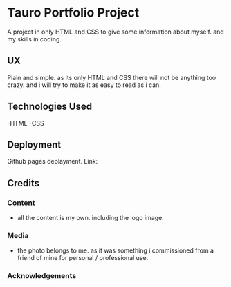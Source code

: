 # Tauro Portfolio Project

A project in only HTML and CSS to give some information about myself. and my skills in coding. 
 
## UX
 
Plain and simple. as its only HTML and CSS there will not be anything too crazy. and i will try to make it as easy to read as i can. 

 

## Technologies Used

-HTML
-CSS



## Deployment

Github pages deplayment. Link: 

## Credits

### Content
- all the content is my own. including the logo image. 

### Media
- the photo belongs to me. as it was something i commissioned from a friend of mine for personal / professional use.

### Acknowledgements

